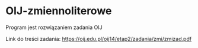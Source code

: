 # OIJ-zmiennoliterowe
Program jest rozwiązaniem zadania OIJ

Link do treści zadania: https://oij.edu.pl/oij14/etap2/zadania/zmi/zmizad.pdf